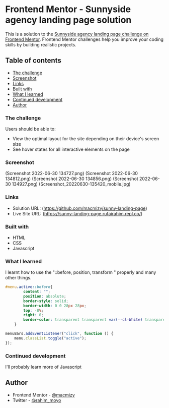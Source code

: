 # Frontend Mentor - Sunnyside agency landing page solution

This is a solution to the [Sunnyside agency landing page challenge on Frontend Mentor](https://www.frontendmentor.io/challenges/sunnyside-agency-landing-page-7yVs3B6ef). Frontend Mentor challenges help you improve your coding skills by building realistic projects.

## Table of contents

  - [The challenge](#the-challenge)
  - [Screenshot](#screenshot)
  - [Links](#links)
  - [Built with](#built-with)
  - [What I learned](#what-i-learned)
  - [Continued development](#continued-development)
- [Author](#author)


### The challenge

Users should be able to:

- View the optimal layout for the site depending on their device's screen size
- See hover states for all interactive elements on the page

### Screenshot

(Screenshot 2022-06-30 134727.png)
(Screenshot 2022-06-30 134812.png)
(Screenshot 2022-06-30 134856.png)
(Screenshot 2022-06-30 134927.png)
(Screenshot_20220630-135420_mobile.jpg)

### Links

- Solution URL: (https://github.com/macmizy/sunny-landing-page)
- Live Site URL: (https://sunny-landing-page.rufairahim.repl.co/)


### Built with

- HTML
- CSS
- Javascript

### What I learned
I learnt how to use the "::before, position, transform " properly and many other things.


```css
#menu.active::before{
        content: "";
        position: absolute;
        border-style: solid;
        border-width: 0 0 28px 28px;
        top: -8%;
        right: 0;
        border-color: transparent transparent var(--cl-White) transparent;
    }
```

```js
menuBars.addEventListener("click", function () {
    menu.classList.toggle("active");
});
```

### Continued development

I'll probably learn more of Javascript

## Author
- Frontend Mentor - [@macmizy](https://www.frontendmentor.io/profile/macmizy)
- Twitter - [@rahim_moyo](https://www.twitter.com/rahim_moyo)
